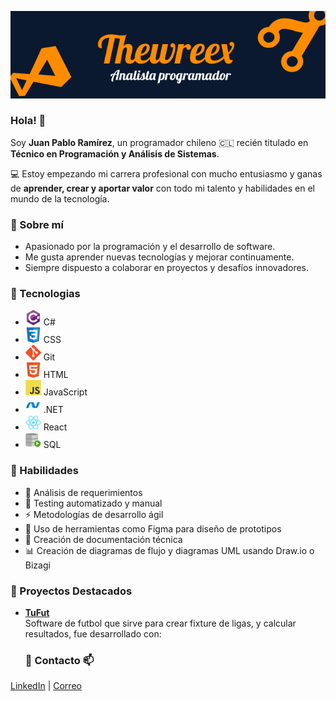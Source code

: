 ![image-20250828143745974](assets/Banner.png)

### Hola! 👋

Soy **Juan Pablo Ramírez**, un programador chileno 🇨🇱 recién titulado en **Técnico en Programación y Análisis de Sistemas**.

💻 Estoy empezando mi carrera profesional con mucho entusiasmo y ganas de **aprender, crear y aportar valor** con todo mi talento y habilidades en el mundo de la tecnología.

### 🔹 Sobre mí

- Apasionado por la programación y el desarrollo de software.
- Me gusta aprender nuevas tecnologías y mejorar continuamente.
- Siempre dispuesto a colaborar en proyectos y desafíos innovadores.

### 🔹 Tecnologias

- ![C#](assets/CSharp.png) C#
- ![CSS](assets/CSS3.png) CSS
- ![Git](assets/Git.png) Git
- ![HTML](assets/HTML5.png) HTML
- ![JavaScript](assets/JavaScript.png) JavaScript
- ![.NET](assets/NET.png) .NET
- ![React](assets/React.png) React
- ![SQL](assets/SQL.png) SQL

### 🔹 Habilidades

- 📝 Análisis de requerimientos
- 🧪 Testing automatizado y manual
- ⚡ Metodologías de desarrollo ágil
- 🎨 Uso de herramientas como Figma para diseño de prototipos
- 📄 Creación de documentación técnica
- 📊 Creación de diagramas de flujo y diagramas UML usando Draw.io o Bizagi

### 🔹 Proyectos Destacados

- **[TuFut](https://github.com/Thewreex/tufut-react)**  
  Software de futbol que sirve para crear fixture de ligas, y calcular resultados, fue desarrollado con:

  ### 🔹 Contacto 📫

[LinkedIn](https://www.linkedin.com/in/juan-pablo-ramirez-olivares-a19368313) | [Correo](juanpablodiaz2518@gmail.com)
